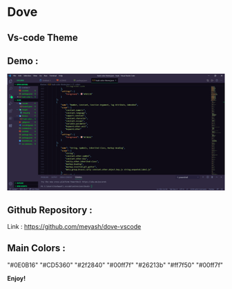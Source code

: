# Dove
## Vs-code Theme

## Demo :

![Dove](demo/demo.png)

## Github Repository :

Link : https://github.com/meyash/dove-vscode

## Main Colors :

"#0E0B16"
"#CD5360"
"#2f2840"
"#00ff7f"
"#26213b"
"#ff7f50"
"#00ff7f"

**Enjoy!**

